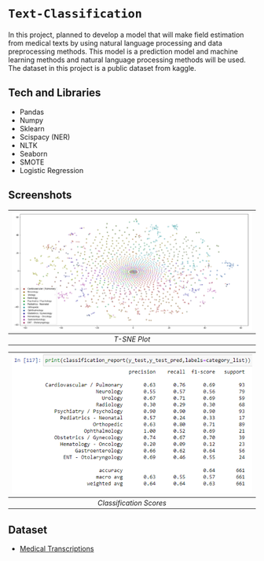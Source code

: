 
# `Text-Classification`
In this project, planned to develop a model that will make field estimation from 
medical texts by using natural language processing and data preprocessing methods. 
This model is a prediction model and machine learning methods and natural language 
processing methods will be used. The dataset in this project is a public dataset from kaggle.

## Tech and Libraries

- Pandas
- Numpy
- Sklearn
- Scispacy (NER)
- NLTK
- Seaborn
- SMOTE
- Logistic Regression


## Screenshots

| ![t-sne_plot](screen-shots/t-sne_plot.png) |
| :--:|
| *T-SNE Plot* |

| ![scores](screen-shots/scores.png) |
| :--:|
| *Classification Scores* |

## Dataset

 - [Medical Transcriptions](https://www.mtsamples.com/)

